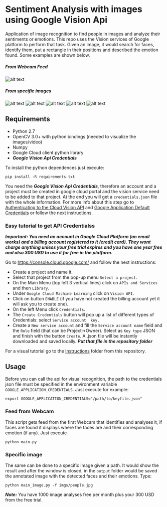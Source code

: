 # Sentiment Analysis with images using Google Vision Api

Application of image recognition to find people in images and analyze their sentiments or emotions. This repo uses the Vision services of Google platform to perform that task. Given an image, it would search for faces, identify them, put a rectangle in their positions and described the emotion found. Some examples are shown below.

##### From Webcam Feed
![alt text][s6]


##### From specific images
![alt text][s5] ![alt text][s1] ![alt text][s2] ![alt text][s3] ![alt text][s4] 



## Requirements
* Python 2.7
* OpenCV 3.0+ with python bindings (needed to visualize the images/video)
* Numpy
* Google Cloud client python library
* ***Google Vision Api Credentials***

To install the python dependences just execute:

```
pip install -R requirements.txt
```

You need the ***Google Vision Api Credentials***, therefore an account and a project must be created in google cloud portal and the vision service need to be added to that project. At the end you will get a `credentials.json` file with the whole information. For more info about this step go to [Authenticating to the Cloud Vision API](https://cloud.google.com/vision/docs/auth) and [Google Application Default Credentials](https://developers.google.com/identity/protocols/application-default-credentials) or follow the next instructions.


### Easy tutorial to get API Credentialss

***Important: You need an account in Google Cloud Platform (an email works) and a billing account registered to it (credit card). They wont charge anything unless your free trial expires and you have one year free and also 300 USD to use it for free in the platform.***

Go to https://console.cloud.google.com/ and follow the next instructions:
 * Create a project and name it.
 * Select that project from the pop-up menu `Select a project`.
 * On the Main Menu (top left 3 vertical lines) click on `APIs and Services` and then `Library`.
 * Under `Google Cloud Machine Learning` click on `Vision API`.
 * Click on button `ENABLE` (if you have not created the billing account yet it will ask you to create one).
 * On the left Menu click `Credentials`.
 * The `Create Credentials` button will pop up a list of different types of Credentials: select `Service account  key.`
 * Create a `New service account` and fill the `Service account name` field and the `Role` field (that can be Project->Owner). Select as `Key type` JSON and finish with the button `Create`. A .json file will be instantly downloaded and saved locally. ***Put that file in the repository folder***

For a visual tutorial go to the [Instructions](https://github.com/charlielito/vision-sentiment-analysis-googleapi/tree/master/instructions) folder from this repository.

## Usage

Before you can call the api for visual recognition, the path to the credentials json file must be specified in the environment variable `GOOGLE_APPLICATION_CREDENTIALS`. Just execute for example:
```
export GOOGLE_APPLICATION_CREDENTIALS="/path/to/keyfile.json"
```


### Feed from Webcam

This script gets feed from the first Webcam that identifies and analyses it, if faces are found it displays where the faces are and their corresponding emotion (if any). Just execute

```
python main.py
```

### Specific image

The same can be done to a specific image given a path. It would show the result and after the window is closed, in the `output` folder would be saved the annotated image with the detected faces and their emotions. Type:

```
python main_image.py -f imgs/people.jpg
```


 ***Note:*** You have 1000 image analyses free per month plus your 300 USD from the free trial.

[s1]: https://raw.githubusercontent.com/charlielito/vision-sentiment-analysis-googleapi/master/output/output_Happy.jpg "S"
[s2]: https://raw.githubusercontent.com/charlielito/vision-sentiment-analysis-googleapi/master/output/output_Surprised.jpg "S"
[s3]: https://raw.githubusercontent.com/charlielito/vision-sentiment-analysis-googleapi/master/output/output_Sad.jpg "S"
[s4]: https://raw.githubusercontent.com/charlielito/vision-sentiment-analysis-googleapi/master/output/output_Angry.jpg "S"
[s5]: https://raw.githubusercontent.com/charlielito/vision-sentiment-analysis-googleapi/master/output/output_No%20sentiment.jpg "S"

[s6]: https://raw.githubusercontent.com/charlielito/vision-sentiment-analysis-googleapi/master/imgs/Emotions.gif "gifsito"
